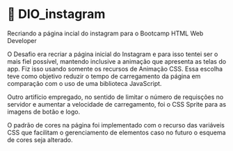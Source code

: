 # 🚀 DIO_instagram
Recriando a página incial do instagram para o Bootcamp HTML Web Developer

O Desafio era recriar a página inicial do Instagram e para isso tentei ser o mais fiel possível, mantendo inclusive a animação que apresenta as telas do app. Fiz isso usando somente os recursos de Animação CSS. Essa escolha teve como objetivo reduzir o tempo de carregamento da página em comparação com o uso de uma biblioteca JavaScript.

Outro artifício empregado, no sentido de limitar o número de requisções no servidor e aumentar a velocidade de carregamento, foi o CSS Sprite para as imagens de botão e logo.

O padrão de cores na página foi implementado com o recurso das variáveis CSS que facilitam o gerenciamento de elementos caso no futuro o esquema de cores seja alterado.
